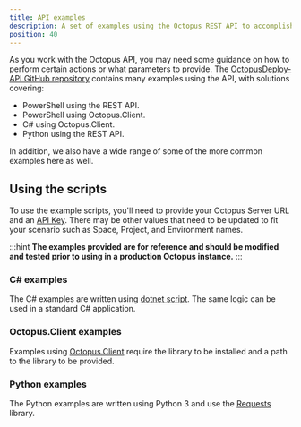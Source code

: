 ```yaml
---
title: API examples
description: A set of examples using the Octopus REST API to accomplish tasks.
position: 40
---
```


As you work with the Octopus API, you may need some guidance on how to perform certain actions or what parameters to provide. The [OctopusDeploy-API GitHub repository](https://github.com/OctopusDeploy/OctopusDeploy-Api) contains many examples using the API, with solutions covering:

- PowerShell using the REST API.
- PowerShell using Octopus.Client.
- C# using Octopus.Client.
- Python using the REST API.

In addition, we also have a wide range of some of the more common examples here as well.

## Using the scripts

To use the example scripts, you'll need to provide your Octopus Server URL and an [API Key](/docs/octopus-rest-api/how-to-create-an-api-key.md). There may be other values that need to be updated to fit your scenario such as Space, Project, and Environment names.

:::hint
**The examples provided are for reference and should be modified and tested prior to using in a production Octopus instance.**
:::

### C# examples

The C# examples are written using [dotnet script](https://github.com/filipw/dotnet-script). The same logic can be used in a standard C# application.

### Octopus.Client examples

Examples using [Octopus.Client](/docs/octopus-rest-api/octopus.client/index.md) require the library to be installed and a path to the library to be provided.

### Python examples

The Python examples are written using Python 3 and use the [Requests](https://requests.readthedocs.io/en/master/) library.
